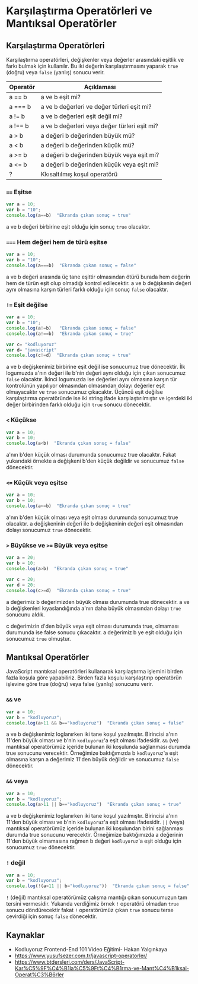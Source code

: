 # Karşılaştırma Operatörleri ve Mantıksal Operatörler

## Karşılaştırma Operatörleri 
Karşılaştırma operatörleri, değişkenler veya değerler arasındaki eşitlik ve farkı bulmak için kullanılır. Bu iki değerin karşılaştırmasını yaparak `true` (doğru) veya `false` (yanlış) sonucu verir.

Operatör | Açıklaması
-- | --
a == b  | a ve b eşit mi?
a === b | a ve b değerleri ve değer türleri eşit mi?
a != b  | a ve b değerleri eşit değil mi?
a !== b | a ve b değerleri veya değer türleri eşit mi?
a > b   | a değeri b değerinden büyük mü?
a < b   | a değeri b değerinden küçük mü?
a >= b  | a değeri b değerinden büyük veya eşit mi?
a <= b  | a değeri b değerinden küçük veya eşit mi?
?       | Kkısaltılmış koşul operatörü 

### `==` Eşitse
```javascript
var a = 10;
var b = "10";
console.log(a==b)  "Ekranda çıkan sonuç = true"
```
a ve b değeri birbirine eşit olduğu için sonuç `true` olacaktır.

### `===` Hem değeri hem de türü eşitse
```javascript
var a = 10;
var b = "10";
console.log(a===b)  "Ekranda çıkan sonuç = false"
```
a ve b değeri arasında üç tane eşittir olmasından ötürü burada hem değerin hem de türün eşit olup olmadığı kontrol edilecektir. a ve b değişkenin değeri aynı olmasına karşın türleri farklı olduğu için sonuç `false` olacaktır.

###  `!=` Eşit değilse
```javascript
var a = 10;
var b = "10";
console.log(a!=b)   "Ekranda çıkan sonuç = false"
console.log(a!==b)  "Ekranda çıkan sonuç = true"

var c= "kodluyoruz"
var d= "javascript"
console.log(c!=d)  "Ekranda çıkan sonuç = true"
```
a ve b değişkenimiz birbirine eşit değil ise sonucumuz true dönecektir. İlk logumuzda a'nın değeri ile b'nin değeri aynı olduğu için çıkan sonucumuz `false` olacaktır. İkinci logumuzda ise değerleri aynı olmasına karşın tür kontrolünün yapılıyor olmasından olmasından dolayı değerler eşit olmayacaktır ve `true` sonucumuz çıkacaktır. Üçüncü eşit değilse karşılaştırma operatöründe ise iki string ifade karşılaştırılmıştır ve içerdeki iki değer birbirinden farklı olduğu için `true` sonucu dönecektir.

### `<` Küçükse
```javascript
var a = 10;
var b = 10;
console.log(a<b)  "Ekranda çıkan sonuç = false"
```

a'nın b'den küçük olması durumunda sonucumuz true olacaktır. Fakat yukarıdaki örnekte a değişkeni b'den küçük değildir ve sonucumuz `false` dönecektir.

###  `<=` Küçük veya eşitse
```javascript
var a = 10;
var b = 10;
console.log(a<=b)  "Ekranda çıkan sonuç = true"
```

a'nın b'den küçük olması veya eşit olması durumunda sonucumuz true olacaktır. a değişkeninin değeri ile b değişkeninin değeri eşit olmasından dolayı sonucumuz `true` dönecektir.

### `>` Büyükse ve `>=` Büyük veya eşitse
```javascript
var a = 20;
var b = 10;
console.log(a>b)  "Ekranda çıkan sonuç = true"

var c = 20;
var d = 20;
console.log(c>=d)  "Ekranda çıkan sonuç = true"
```

a değerimiz b değerimizden büyük olması durumunda true dönecektir. a ve b değişkenleri kıyaslandığında a'nın daha büyük olmasından dolayı `true` sonucunu aldık.

c değerimizin d'den büyük veya eşit olması durumunda true, olmaması durumunda ise false sonucu çıkacaktır. a değerimiz b ye eşit olduğu için sonucumuz `true` olmuştur. 

## Mantıksal Operatörler
JavaScript mantıksal operatörleri kullanarak karşılaştırma işlemini birden fazla koşula göre yapabiliriz. Birden fazla koşulu karşılaştırıp operatörün işlevine göre true (doğru) veya false (yanlış) sonucunu verir. 

### `&&` ve 
```javascript
var a = 10;
var b = "kodluyoruz";
console.log(a>11 && b=="kodluyoruz")  "Ekranda çıkan sonuç = false"
```

a ve b değişkenimiz loglanırken iki tane koşul yazılmıştır. Birincisi a'nın 11'den büyük olması ve b'nin `kodluyoruz`'a eşit olması ifadesidir. `&&` (ve) mantıksal operatörümüz içeride bulunan iki koşulunda sağlanması durumda true sonucunu verecektir. Örneğimize baktığımızda b `kodluyoruz`'a eşit olmasına karşın a değerimiz 11'den büyük değildir ve sonucumuz `false` dönecektir.

### `&&` veya
```javascript
var a = 10;
var b = "kodluyoruz";
console.log(a>11 || b=="kodluyoruz")  "Ekranda çıkan sonuç = true"
```
a ve b değişkenimiz loglanırken iki tane koşul yazılmıştır. Birincisi a'nın 11'den büyük olması ve b'nin `kodluyoruz`'a eşit olması ifadesidir. `||` (veya) mantıksal operatörümüz içeride bulunan iki koşulundan birini sağlanması durumda true sonucunu verecektir. Örneğimize baktığımızda a değerinin 11'den büyük olmamasına rağmen b değeri `kodluyoruz`'a eşit olduğu için sonucumuz `true` dönecektir.

### `!` değil
```javascript
var a = 10;
var b = "kodluyoruz";
console.log(!(a>11 || b="kodluyoruz"))  "Ekranda çıkan sonuç = false"
```

`!` (değil) mantıksal operatörümüz çalışma mantığı çıkan sonucumuzun tam tersini vermesidir. Yukarıda verdiğimiz örnek `!` operatörü olmadan `true` sonucu döndürecektir fakat `!` operatörümüz çıkan `true` sonucu terse çevirdiği için sonuç `false` dönecektir.



## Kaynaklar
- Kodluyoruz Frontend-End 101 Video Eğitimi- Hakan Yalçınkaya
- https://www.yusufsezer.com.tr/javascript-operatorler/
- https://www.btdersleri.com/ders/JavaScript-Kar%C5%9F%C4%B1la%C5%9Ft%C4%B1rma-ve-Mant%C4%B1ksal-Operat%C3%B6rler